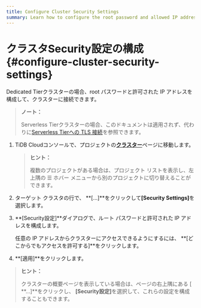 ```yaml
---
title: Configure Cluster Security Settings
summary: Learn how to configure the root password and allowed IP addresses to connect to your cluster.
---
```


# クラスタSecurity設定の構成 {#configure-cluster-security-settings}

Dedicated Tierクラスターの場合、root パスワードと許可された IP アドレスを構成して、クラスターに接続できます。

> **ノート：**
>
> Serverless Tierクラスターの場合、このドキュメントは適用されず、代わりに[Serverless Tierへの TLS 接続](/tidb-cloud/secure-connections-to-serverless-tier-clusters.md)を参照できます。

1.  TiDB Cloudコンソールで、プロジェクトの[**クラスター**](https://tidbcloud.com/console/clusters)ページに移動します。

    > **ヒント：**
    >
    > 複数のプロジェクトがある場合は、プロジェクト リストを表示し、左上隅の ☰ ホバー メニューから別のプロジェクトに切り替えることができます。

2.  ターゲット クラスタの行で、 **[...]**をクリックして<strong>[Security Settings]</strong>を選択します。

3.  **[Security設定]**ダイアログで、ルート パスワードと許可された IP アドレスを構成します。

    任意の IP アドレスからクラスターにアクセスできるようにするには、 **[どこからでもアクセスを許可する]**をクリックします。

4.  **[適用]**をクリックします。

> **ヒント：**
>
> クラスターの概要ページを表示している場合は、ページの右上隅にある [ **...]**をクリックし、 <strong>[Security設定]</strong>を選択して、これらの設定を構成することもできます。
